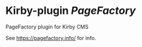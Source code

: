 # Kirby-plugin *PageFactory*

PageFactory plugin for Kirby CMS

See <https://pagefactory.info/> for info.
